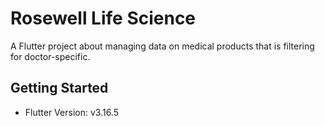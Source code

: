 # Rosewell Life Science

A Flutter project about managing data on medical products that is filtering for doctor-specific.

## Getting Started

- Flutter Version: v3.16.5
